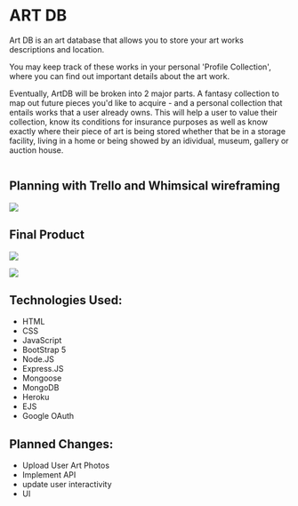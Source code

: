 # ART DB

Art DB is an art database that allows you to store your art works descriptions and location. 

You may keep track of these works in your personal 'Profile Collection', where you can find out important details about the art work.


Eventually, ArtDB will be broken into 2 major parts. A fantasy collection to map out future pieces you'd like to acquire - and a personal collection that entails works that a user already owns. This will help a user to value their collection, know its conditions for insurance purposes as well as know exactly where their piece of art is being stored whether that be in a storage facility, living in a home or being showed by an idividual, museum, gallery or auction house. 



```
```


## Planning with Trello and Whimsical wireframing 

![](https://imgur.com/2EqCCbW.png)

## Final Product 

![](https://imgur.com/qAdFu5J.png)

![](https://imgur.com/K58zYMd.png)

## Technologies Used:
- HTML
- CSS
- JavaScript
- BootStrap 5
- Node.JS
- Express.JS
- Mongoose
- MongoDB
- Heroku
- EJS
- Google OAuth

## Planned Changes:
- Upload User Art Photos
- Implement API
- update user interactivity
- UI
